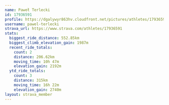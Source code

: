 ```yaml
---
name: Paweł Terlecki
id: 17936591
profile: https://dgalywyr863hv.cloudfront.net/pictures/athletes/17936591/5577025/4/large.jpg
username: pawel-terlecki
strava_url: https://www.strava.com/athletes/17936591
stats:
  biggest_ride_distance: 552.85km
  biggest_climb_elevation_gain: 1987m
  recent_ride_totals:
    count: 2
    distance: 206.62km
    moving_time: 10h 47m
    elevation_gain: 2192m
  ytd_ride_totals:
    count: 3
    distance: 315km
    moving_time: 16h 22m
    elevation_gain: 2740m
layout: strava_member
--- 
```

